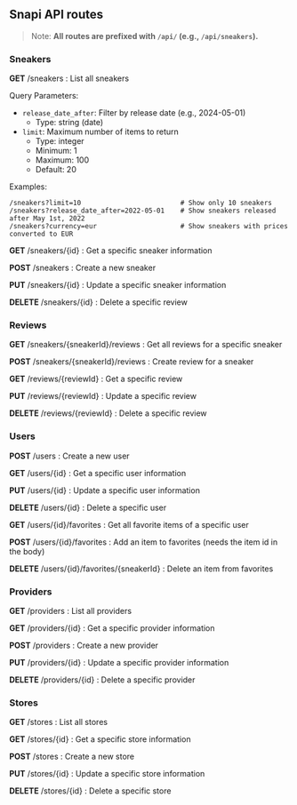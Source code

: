 ## Snapi API routes

> Note: **All routes are prefixed with `/api/` (e.g., `/api/sneakers`).**

### Sneakers

**GET**	/sneakers : List all sneakers

Query Parameters:
- `release_date_after`: Filter by release date (e.g., 2024-05-01)
    - Type: string (date)
- `limit`: Maximum number of items to return
    - Type: integer
    - Minimum: 1
    - Maximum: 100
    - Default: 20

Examples:
```
/sneakers?limit=10                         # Show only 10 sneakers
/sneakers?release_date_after=2022-05-01    # Show sneakers released after May 1st, 2022
/sneakers?currency=eur                     # Show sneakers with prices converted to EUR
```

**GET**	/sneakers/{id} : Get a specific sneaker information

**POST** /sneakers : Create a new sneaker

**PUT**	/sneakers/{id} :  Update a specific sneaker information

**DELETE** /sneakers/{id} : Delete a specific review


### Reviews

**GET** /sneakers/{sneakerId}/reviews : Get all reviews for a specific sneaker

**POST** /sneakers/{sneakerId}/reviews : Create review for a sneaker

**GET**	/reviews/{reviewId} : Get a specific review

**PUT**	/reviews/{reviewId} : Update a specific review

**DELETE** /reviews/{reviewId} : Delete a specific review


### Users

**POST** /users : Create a new user

**GET** /users/{id} : Get a specific user information

**PUT** /users/{id} : Update a specific user information

**DELETE** /users/{id} : Delete a specific user

**GET**	/users/{id}/favorites : Get all favorite items of a specific user

**POST** /users/{id}/favorites : Add an item to favorites (needs the item id in the body)

**DELETE** /users/{id}/favorites/{sneakerId} : Delete an item from favorites


### Providers

**GET**	/providers : List all providers

**GET**	/providers/{id} : Get a specific provider information

**POST** /providers : Create a new provider

**PUT**	/providers/{id} : Update a specific provider information

**DELETE**	/providers/{id} : Delete a specific provider


### Stores

**GET**	/stores : List all stores

**GET**	/stores/{id} : Get a specific store information

**POST** /stores : Create a new store

**PUT**	/stores/{id} :  Update a specific store information

**DELETE**	/stores/{id} :  Delete a specific store

